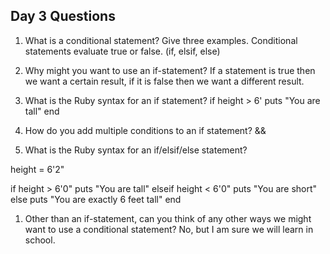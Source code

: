 ## Day 3 Questions

1. What is a conditional statement? Give three examples.
Conditional statements evaluate true or false. (if, elsif, else)

1. Why might you want to use an if-statement?
If a statement is true then we want a certain result, if it is false then we want a different result.

1. What is the Ruby syntax for an if statement?
if height > 6'
  puts "You are tall"
end

1. How do you add multiple conditions to an if statement?
&&

1. What is the Ruby syntax for an if/elsif/else statement?

height = 6'2"

if height > 6'0"
  puts "You are tall"
elseif height < 6'0"
  puts "You are short"
else
  puts "You are exactly 6 feet tall"
end

1. Other than an if-statement, can you think of any other ways we might want to use a conditional statement?
No, but I am sure we will learn in school.
